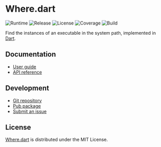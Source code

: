 # Where.dart
![Runtime](https://img.shields.io/badge/dart-%3E%3D2.1-brightgreen.svg) ![Release](https://img.shields.io/pub/v/where.svg) ![License](https://img.shields.io/badge/license-MIT-blue.svg) ![Coverage](https://coveralls.io/repos/github/cedx/where.dart/badge.svg) ![Build](https://travis-ci.com/cedx/where.dart.svg)

Find the instances of an executable in the system path, implemented in [Dart](https://www.dartlang.org).

## Documentation
- [User guide](https://dev.belin.io/where.dart)
- [API reference](https://dev.belin.io/where.dart/api)

## Development
- [Git repository](https://github.com/cedx/where.dart)
- [Pub package](https://pub.dartlang.org/packages/where)
- [Submit an issue](https://github.com/cedx/where.dart/issues)

## License
[Where.dart](https://dev.belin.io/where.dart) is distributed under the MIT License.
